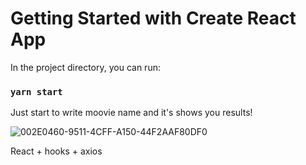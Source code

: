 # Getting Started with Create React App
In the project directory, you can run:
### `yarn start`

Just start to write moovie name and it's shows you results!

![002E0460-9511-4CFF-A150-44F2AAF80DF0](https://user-images.githubusercontent.com/74621471/126871598-a6483e83-49f8-40d6-971c-93bfed4cc658.jpeg)

React + hooks + axios
